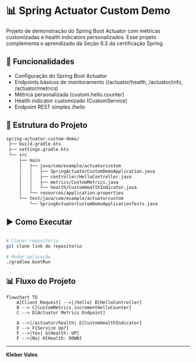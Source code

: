 # 📊 Spring Actuator Custom Demo

Projeto de demonstração do Spring Boot Actuator com métricas customizadas e health indicators personalizados.
Esse projeto complementa o aprendizado da Seção 6.3 da certificação Spring.

## 📌 Funcionalidades

- Configuração do Spring Boot Actuator
- Endpoints básicos de monitoramento (/actuator/health, /actuator/info, /actuator/metrics)
- Métrica personalizada (custom.hello.counter)
- Health indicator customizado (CustomService)
- Endpoint REST simples /hello

## 📂 Estrutura do Projeto

```bash
spring-actuator-custom-demo/
 ├── build.gradle.kts
 ├── settings.gradle.kts
 └── src
     ├── main
     │   ├── java/com/example/actuatorcustom
     │   │   ├── SpringActuatorCustomDemoApplication.java
     │   │   ├── controller/HelloController.java
     │   │   ├── metrics/CustomMetrics.java
     │   │   └── health/CustomHealthIndicator.java
     │   └── resources/application.properties
     └── test/java/com/example/actuatorcustom
         └── SpringActuatorCustomDemoApplicationTests.java

```

## ▶️ Como Executar

```bash

# Clonar repositório
git clone link do repositorio

# Rodar aplicação
./gradlew bootRun

```

## 📊 Fluxo do Projeto 

```mermaid
flowchart TD
    A[Client Request] -->|/hello| B[HelloController]
    B --> C[CustomMetrics.incrementHelloCounter]
    C --> D[Actuator Metrics Endpoint]
    
    A -->|/actuator/health| E[CustomHealthIndicator]
    E --> F{Service Up?}
    F -->|Yes| G[Health: UP]
    F -->|No| H[Health: DOWN]
```

---

**Kleber Vales**  



